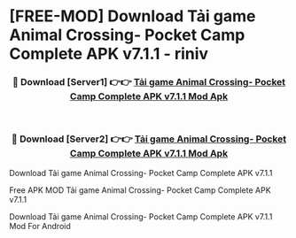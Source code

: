 # [FREE-MOD] Download Tải game Animal Crossing- Pocket Camp Complete APK v7.1.1 - riniv


<div align="center">
<h3>🔴 Download [Server1] 👉👉 <a href="https://apk-comot.site?title=Tải_game_Animal_Crossing-_Pocket_Camp_Complete_APK_v7.1.1">Tải game Animal Crossing- Pocket Camp Complete APK v7.1.1 Mod Apk</a></h3><br>

<h3>🔴 Download [Server2] 👉👉 <a href="https://apk-comot.site?title=Tải_game_Animal_Crossing-_Pocket_Camp_Complete_APK_v7.1.1">Tải game Animal Crossing- Pocket Camp Complete APK v7.1.1 Mod Apk</a></h3>
</div>



Download Tải game Animal Crossing- Pocket Camp Complete APK v7.1.1 

Free APK MOD Tải game Animal Crossing- Pocket Camp Complete APK v7.1.1 

Download Tải game Animal Crossing- Pocket Camp Complete APK v7.1.1 Mod For Android
